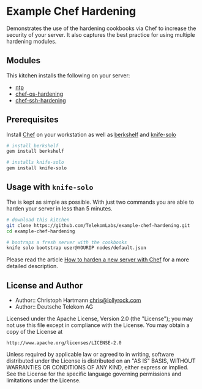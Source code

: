 # Example Chef Hardening

Demonstrates the use of the hardening cookbooks via Chef to increase the security of your server. It also captures the best practice for using multiple hardening modules.

## Modules

This kitchen installs the following on your server:

- [ntp](https://github.com/gmiranda23/ntp)
- [chef-os-hardening](https://github.com/TelekomLabs/chef-os-hardening)
- [chef-ssh-hardening](https://github.com/TelekomLabs/chef-ssh-hardening)

## Prerequisites

Install [Chef](http://www.getchef.com/chef/install/) on your workstation as well as [berkshelf](http://berkshelf.com/) and [knife-solo](http://matschaffer.github.io/knife-solo/)

```bash
# install berkshelf
gem install berkshelf

# installs knife-solo
gem install knife-solo
```

## Usage with `knife-solo`

The is kept as simple as possible. With just two commands you are able to harden your server in less than 5 minutes.

```bash
# download this kitchen
git clone https://github.com/TelekomLabs/example-chef-hardening.git
cd example-chef-hardening

# bootraps a fresh server with the cookbooks
knife solo bootstrap user@YOURIP nodes/default.json
```

Please read the article [How to harden a new server with Chef](http://lollyrock.com/articles/how-to-harden-a-new-server/) for a more detailed description.

## License and Author

* Author:: Christoph Hartmann <chris@lollyrock.com>
* Author:: Deutsche Telekom AG

Licensed under the Apache License, Version 2.0 (the "License");
you may not use this file except in compliance with the License.
You may obtain a copy of the License at

    http://www.apache.org/licenses/LICENSE-2.0

Unless required by applicable law or agreed to in writing, software
distributed under the License is distributed on an "AS IS" BASIS,
WITHOUT WARRANTIES OR CONDITIONS OF ANY KIND, either express or implied.
See the License for the specific language governing permissions and
limitations under the License.
